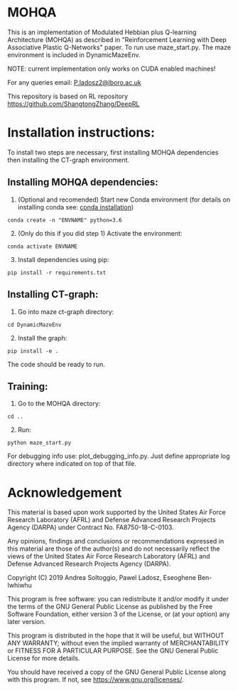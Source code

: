 # MOHQA
This is an implementation of Modulated Hebbian plus Q-learning Architecture (MOHQA) as described in "Reinforcement Learning with Deep Associative Plastic Q-Networks" paper. To run use maze_start.py. The maze environment is included in DynamicMazeEnv.

NOTE: current implementation only works on CUDA enabled machines!

For any queries email: P.ladosz2@lboro.ac.uk



This repository is based on RL repository https://github.com/ShangtongZhang/DeepRL


# Installation instructions:

To install two steps are necessary, first installing MOHQA dependencies then installing the CT-graph environment.

## Installing MOHQA dependencies:

1. (Optional and recomended) Start new Conda environment (for details on installing conda see: [conda installation](https://docs.conda.io/projects/conda/en/latest/user-guide/install/))
```
conda create -n "ENVNAME" python=3.6
```
2. (Only do this if you did step 1) Activate the environment:
```
conda activate ENVNAME
```
3. Install dependencies using pip:
```
pip install -r requirements.txt
```
## Installing CT-graph:

1. Go into maze ct-graph directory:
```
cd DynamicMazeEnv
```
2. Install the graph:
```
pip install -e .
```

The code should be ready to run.

## Training:
 
 1. Go to the MOHQA directory:
```
cd ..
```
2. Run:
```
python maze_start.py
```


For debugging info use: plot_debugging_info.py. Just define appropriate log directory where indicated on top of that file.


# Acknowledgement

This material is based upon work supported by the United States Air Force Research Laboratory (AFRL) and Defense Advanced Research Projects Agency (DARPA) under Contract No. FA8750-18-C-0103.

Any opinions, findings and conclusions or recommendations expressed in this material are those of the author(s) and do not necessarily reflect the views of the United States Air Force Research Laboratory (AFRL) and Defense Advanced Research Projects Agency (DARPA).

Copyright (C) 2019 Andrea Soltoggio, Pawel Ladosz, Eseoghene Ben-Iwhiwhu

This program is free software: you can redistribute it and/or modify it under the terms of the GNU General Public License as published by the Free Software Foundation, either version 3 of the License, or (at your option) any later version.

This program is distributed in the hope that it will be useful, but WITHOUT ANY WARRANTY; without even the implied warranty of MERCHANTABILITY or FITNESS FOR A PARTICULAR PURPOSE.  See the GNU General Public License for more details.

You should have received a copy of the GNU General Public License along with this program.  If not, see <https://www.gnu.org/licenses/>.
